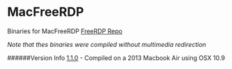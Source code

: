MacFreeRDP
==========

Binaries for MacFreeRDP
[FreeRDP Repo](https://github.com/FreeRDP/FreeRDP)

*Note that thes binaries were compiled without multimedia redirection*

######Version Info
[1.1.0](https://github.com/FreeRDP/FreeRDP/releases/tag/1.1.0-beta+2013071101) - Compiled on a 2013 Macbook Air using OSX 10.9
